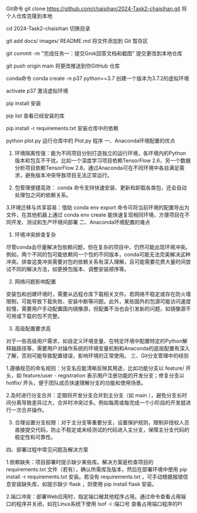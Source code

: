 Git命令
git clone https://github.com/chaisihan/2024-Task2-chaisihan.git
将个人仓库克隆到本地

cd 2024-Task2-chaisihan
切换目录

git add docs/ images/ README.md
将文件添加到 Git 暂存区

git commit -m "完成任务一：提交Grok回答文档和截图"
提交更改到本地仓库

git push origin main
将更改推送到你GitHub 仓库

conda命令
conda create -n p37 python==3.7
创建一个版本为3.7.2的虚拟环境

activate p37
激活虚拟环境

pip install
安装

pip list
查看已经安装的库

pip install -r requirements.txt
安装仓库中的依赖

python plot.py
运行仓库中的 Plot.py 程序
一、Anaconda环境配置的优点
 1. 环境隔离性强：能为不同项目分别打造独立的运行环境，各环境内的Python版本和包互不干扰。比如一个深度学习项目依赖TensorFlow 2.6，另一个数据分析项目依赖TensorFlow 2.8，通过Anaconda可在不同环境中各自满足需求，避免版本冲突导致项目无法正常运行。

 2. 包管理便捷高效： conda 命令支持快速安装、更新和卸载各类包，还会自动处理包之间的依赖关系。

  3.环境迁移与共享容易：借助 conda env export 命令可将当前环境的配置导出为文件，在其他机器上通过 conda env create 能快速复现相同环境，方便项目在不同开发、测试和生产环境间部署
二、Anaconda环境配置的难点

1. 环境冲突排查复杂

 尽管conda会尽量解决包依赖问题，但在复杂的项目中，仍然可能出现环境冲突。例如，两个不同的包可能依赖同一个包的不同版本，conda可能无法完美解决这种冲突。排查这类冲突需要对包的依赖关系有深入理解，且可能需要花费大量时间尝试不同的解决方法，如更换包版本、调整安装顺序等。

2. 网络问题影响配置

 安装包和创建环境时，需要从远程仓库下载相关文件。若网络不稳定或存在防火墙限制，可能导致下载失败、安装中断等问题。此外，某些国外的包源可能访问速度较慢，需要用户手动配置国内镜像源，但配置不当也会引发新的问题，如镜像源不可用或下载的包不完整。

3. 高级配置要求高

 对于一些高级用户需求，如自定义环境变量、在特定环境中配置特定的Python解释器路径等，需要用户对操作系统的环境变量机制和Anaconda的底层配置有深入了解，否则可能导致配置错误，影响环境的正常使用。
三、Git分支管理中的经验

1.遵循规范的命名规则：分支名应能清晰反映其用途，比如功能分支以 feature/ 开头，如 feature/user - registration 表示用户注册功能的开发分支；修复分支以 hotfix/ 开头，便于团队成员快速理解分支的功能和使用场景。

2.及时进行分支合并：定期将开发分支合并到主分支（如 main  ），避免分支长时间分离导致差异过大，合并时冲突过多。例如每周或每完成一个小阶段的开发就进行一次合并操作。

3. 合理设置分支权限：对于主分支等重要分支，设置保护规则，限制非授权人员直接提交代码，防止不稳定或未经测试的代码进入主分支，保障主分支代码的稳定性和可靠性。

  

  四、部署过程中常见问题及解决方案

1.依赖缺失：项目部署时提示缺少某些库。解决方案是检查项目的 requirements.txt 文件（若有），确认所需库及版本，然后在部署环境中使用 pip install -r requirements.txt 安装。若没有 requirements.txt ，可手动根据报错信息安装缺失库，如提示缺少 flask ，则使用 pip install flask 安装。

2.端口冲突：部署Web应用时，指定端口被其他程序占用。通过命令查看占用端口的程序并关闭，如在Linux系统下使用 lsof -i :端口号 查看占用端口程序的PI